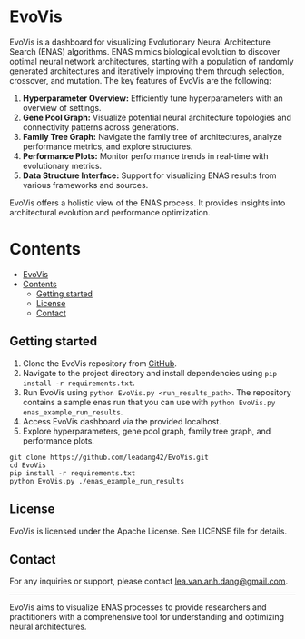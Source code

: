 # EvoVis

EvoVis is a dashboard for visualizing Evolutionary Neural Architecture Search (ENAS) algorithms. ENAS mimics biological evolution to discover optimal neural network architectures, starting with a population of randomly generated architectures and iteratively improving them through selection, crossover, and mutation. The key features of EvoVis are the following:

1. **Hyperparameter Overview:** Efficiently tune hyperparameters with an overview of settings.
2. **Gene Pool Graph:** Visualize potential neural architecture topologies and connectivity patterns across generations.
3. **Family Tree Graph:** Navigate the family tree of architectures, analyze performance metrics, and explore structures.
4. **Performance Plots:** Monitor performance trends in real-time with evolutionary metrics.
5. **Data Structure Interface:** Support for visualizing ENAS results from various frameworks and sources.

EvoVis offers a holistic view of the ENAS process. It provides insights into architectural evolution and performance optimization.

# Contents
- [EvoVis](#evovis)
- [Contents](#contents)
  - [Getting started](#getting-started)
  - [License](#license)
  - [Contact](#contact)


## Getting started

1. Clone the EvoVis repository from [GitHub](https://github.com/leadang42/EvoVis.git).
2. Navigate to the project directory and install dependencies using `pip install -r requirements.txt`.
3. Run EvoVis using `python EvoVis.py <run_results_path>`. The repository contains a sample enas run that you can use with `python EvoVis.py enas_example_run_results`.
4. Access EvoVis dashboard via the provided localhost.
5. Explore hyperparameters, gene pool graph, family tree graph, and performance plots.
   
````    
git clone https://github.com/leadang42/EvoVis.git
cd EvoVis
pip install -r requirements.txt
python EvoVis.py ./enas_example_run_results
````

## License

EvoVis is licensed under the Apache License. See LICENSE file for details.

## Contact

For any inquiries or support, please contact [lea.van.anh.dang@gmail.com](mailto:lea.van.anh.dang@gmail.com).

---

EvoVis aims to visualize ENAS processes to provide researchers and practitioners with a comprehensive tool for understanding and optimizing neural architectures.
